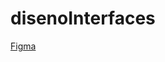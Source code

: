 # disenoInterfaces

[Figma](https://www.figma.com/file/l6ku56aWa4vryLRflQBtua/Design-Thinking-EDIX?t=UY0BGE1Ox1r0pJ3P-6)

